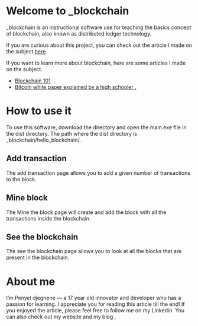 # Welcome to _blockchain

_blockchain is an instructional software use for teaching the basics concept of blockchain, also known as distributed ledger technology.

If you are curious about this project, you can check out the article I made on the subject [here](https://penyel-djegnene.medium.com/learn-blockchain-by-creating-one-3a38cc7b263b).

If you want to learn more about blockchain, here are some articles I made on the subject.

- [Blockchain 101](https://medium.com/coinmonks/blockchain-101-5e19b7249db8)
- [Bitcoin white paper explained by a high schooler .](https://penyel-djegnene.medium.com/bitcoin-white-paper-explained-by-a-high-schooler-126ae7268e45)


# How to use it
To use this software, download the directory and open the main.exe file in the dist directory.
The path where the dist directory is _blockchain/hello_blockchain/.


## Add transaction
The add transaction page allows you to add a given number of transactions to the block.

## Mine block
The Mine the block page will create and add the block with all the transactions inside the blockchain.

## See the blockchain
The see the blockchain page allows you to look at all the blocks that are present in the blockchain.


# About me

I’m Penyel djegnene — a 17 year old innovator and developer who has a passion for learning. I appreciate you for reading this article till the end! If you enjoyed the article, please feel free to follow me on my Linkedin. You can also check out my website and my blog .
